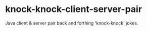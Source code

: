 # knock-knock-client-server-pair
Java client &amp; server pair back and forthing 'knock-knock' jokes.
